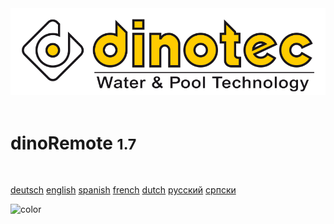 <div align=center>
  <img width="600" src="/assets/dinotec_logo_2.png"/> 
</div>

<br>

# dinoRemote <small>1.7</small>

<br>

[deutsch](de-de/README) 
[english](en-en/README)
[spanish](es-es/README)
[french](fr-fr/README)
[dutch](nl-nl/README)
[русский](ru-ru/README)
[српски](sr-sr/README)

<!-- background image -->



<!-- background color -->

![color](#f0f0f0)
